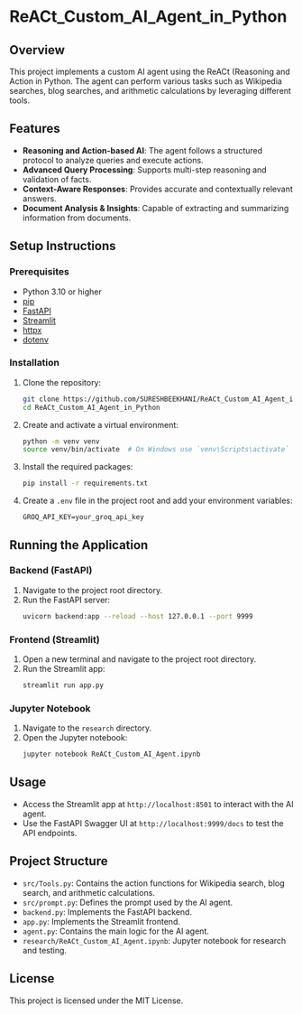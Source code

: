 # ReACt_Custom_AI_Agent_in_Python

## Overview
This project implements a custom AI agent using the ReACt (Reasoning and Action in Python. The agent can perform various tasks such as Wikipedia searches, blog searches, and arithmetic calculations by leveraging different tools.

## Features
- **Reasoning and Action-based AI**: The agent follows a structured protocol to analyze queries and execute actions.
- **Advanced Query Processing**: Supports multi-step reasoning and validation of facts.
- **Context-Aware Responses**: Provides accurate and contextually relevant answers.
- **Document Analysis & Insights**: Capable of extracting and summarizing information from documents.

## Setup Instructions

### Prerequisites
- Python 3.10 or higher
- [pip](https://pip.pypa.io/en/stable/installation/)
- [FastAPI](https://fastapi.tiangolo.com/)
- [Streamlit](https://streamlit.io/)
- [httpx](https://www.python-httpx.org/)
- [dotenv](https://pypi.org/project/python-dotenv/)

### Installation
1. Clone the repository:
    ```sh
    git clone https://github.com/SURESHBEEKHANI/ReACt_Custom_AI_Agent_in_Python.git
    cd ReACt_Custom_AI_Agent_in_Python
    ```

2. Create and activate a virtual environment:
    ```sh
    python -m venv venv
    source venv/bin/activate  # On Windows use `venv\Scripts\activate`
    ```

3. Install the required packages:
    ```sh
    pip install -r requirements.txt
    ```

4. Create a `.env` file in the project root and add your environment variables:
    ```env
    GROQ_API_KEY=your_groq_api_key
    ```

## Running the Application

### Backend (FastAPI)
1. Navigate to the project root directory.
2. Run the FastAPI server:
    ```sh
    uvicorn backend:app --reload --host 127.0.0.1 --port 9999
    ```

### Frontend (Streamlit)
1. Open a new terminal and navigate to the project root directory.
2. Run the Streamlit app:
    ```sh
    streamlit run app.py
    ```

### Jupyter Notebook
1. Navigate to the `research` directory.
2. Open the Jupyter notebook:
    ```sh
    jupyter notebook ReACt_Custom_AI_Agent.ipynb
    ```

## Usage
- Access the Streamlit app at `http://localhost:8501` to interact with the AI agent.
- Use the FastAPI Swagger UI at `http://localhost:9999/docs` to test the API endpoints.

## Project Structure
- `src/Tools.py`: Contains the action functions for Wikipedia search, blog search, and arithmetic calculations.
- `src/prompt.py`: Defines the prompt used by the AI agent.
- `backend.py`: Implements the FastAPI backend.
- `app.py`: Implements the Streamlit frontend.
- `agent.py`: Contains the main logic for the AI agent.
- `research/ReACt_Custom_AI_Agent.ipynb`: Jupyter notebook for research and testing.

## License
This project is licensed under the MIT License.
